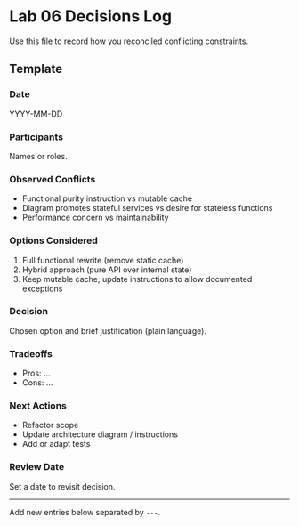 # Lab 06 Decisions Log

Use this file to record how you reconciled conflicting constraints.

## Template

### Date

YYYY-MM-DD

### Participants

Names or roles.

### Observed Conflicts

- Functional purity instruction vs mutable cache
- Diagram promotes stateful services vs desire for stateless functions
- Performance concern vs maintainability

### Options Considered

1. Full functional rewrite (remove static cache)
2. Hybrid approach (pure API over internal state)
3. Keep mutable cache; update instructions to allow documented exceptions

### Decision

Chosen option and brief justification (plain language).

### Tradeoffs

- Pros: …
- Cons: …

### Next Actions

- Refactor scope
- Update architecture diagram / instructions
- Add or adapt tests

### Review Date

Set a date to revisit decision.

---

Add new entries below separated by `---`.
